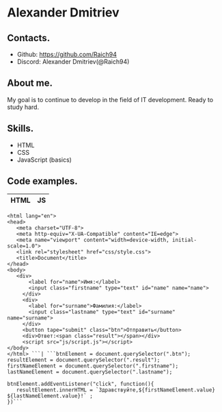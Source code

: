 # Alexander Dmitriev
## Contacts.
* Github:  https://github.com/Raich94
* Discord:  Alexander Dmitriev(@Raich94)
## About me.
My goal is to continue to develop in the field of IT development. Ready to study hard.
## Skills.
* HTML
* CSS
* JavaScript (basics)
## Code examples.
HTML          | JS
------------- | -------------
 ```<!DOCTYPE html>
<html lang="en">
<head>
    <meta charset="UTF-8">
    <meta http-equiv="X-UA-Compatible" content="IE=edge">
    <meta name="viewport" content="width=device-width, initial-scale=1.0">
    <link rel="stylesheet" href="css/style.css">
    <title>Document</title>
</head>
<body>
    <div>
        <label for="name">Имя:</label>
        <input class="firstname" type="text" id="name" name="name">
      </div>
      <div>
        <label for="surname">Фамилия:</label>
        <input class="lastname" type="text" id="surname" name="surname">  
      </div>
      <button tape="submit" class="btn">Отправить</button>
      <div>Ответ:<span class="result"></span></div>
      <script src="js/script.js"></script>
</body>
</html> ```| ```btnElement = document.querySelector(".btn");
resultElement = document.querySelector(".result");
firstNameElement = document.querySelector(".firstname");
lastNameElement = document.querySelector(".lastname");

btnElement.addEventListener("click", function(){
    resultElement.innerHTML = `Здравствуйте,${firstNameElement.value} ${lastNameElement.value}!` ;
})```
